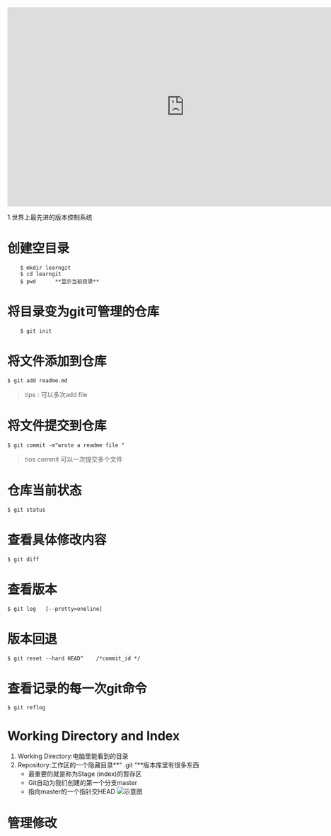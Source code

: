 <iframe 
    width="800" 
    height="450" 
    src="https://v.miaopai.com/iframe?scid=SvyHaHOczsp7B6ftW86oqMMz62-h5ai6~Fwp8A__"
    frameborder="0" 
    allowfullscreen>
</iframe>

1.世界上最先进的版本控制系统
# 创建空目录

```
	$ mkdir learngit
	$ cd learngit	
	$ pwd      **显示当前目录**
```
# 将目录变为git可管理的仓库
```
	$ git init 
```
# 将文件添加到仓库 
    $ git add readme.md
> tips : 可以多次add file
# 将文件提交到仓库
    $ git commit -m"wrote a readme file "
> tios commit 可以一次提交多个文件
# 仓库当前状态
	$ git status
# 查看具体修改内容
    $ git diff
# 查看版本
	$ git log   [--pretty=oneline]
# 版本回退
	$ git reset --hard HEAD^    /*commit_id */
# 查看记录的每一次git命令
    $ git reflog
 # Working Directory and Index
1. Working Directory:电脑里能看到的目录
2. Repository:工作区的一个隐藏目录**“ .git ”**版本库里有很多东西
	+ 最重要的就是称为Stage (index)的暂存区
	+ Git自动为我们创建的第一个分支master
	+ 指向master的一个指针交HEAD
![示意图](https://img-blog.csdnimg.cn/20190125225645216.jpg?x-oss-process=image/watermark,type_ZmFuZ3poZW5naGVpdGk,shadow_10,text_aHR0cHM6Ly9ibG9nLmNzZG4ubmV0L20wXzQzNDE0MTE0,size_16,color_FFFFFF,t_70)
# 管理修改
